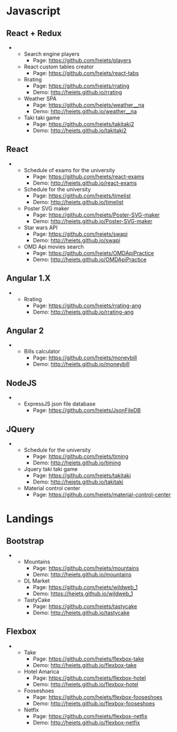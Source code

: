 # Javascript
  ## React + Redux
  *
    - Search engine players
      - Page: https://github.com/heiets/players
    - React custom tables creator
      - Page: https://github.com/heiets/react-tabs
    - Rrating
      - Page: https://github.com/heiets/rrating
      - Demo: http://heiets.github.io/rrating
    - Weather SPA
      - Page: https://github.com/heiets/weather__na
      - Demo: http://heiets.github.io/weather__na
    - Taki taki game
      - Page: https://github.com/heiets/takitaki2
      - Demo: http://heiets.github.io/takitaki2
  ## React
  *
    - Schedule of exams for the university
      - Page: https://github.com/heiets/react-exams
      - Demo: http://heiets.github.io/react-exams
    - Schedule for the university
      - Page: https://github.com/heiets/timelist
      - Demo: http://heiets.github.io/timelist
    - Poster SVG maker
      - Page: https://github.com/heiets/Poster-SVG-maker
      - Demo: http://heiets.github.io/Poster-SVG-maker
    - Star wars API
      - Page: https://github.com/heiets/swapi
      - Demo: http://heiets.github.io/swapi
    - OMD Api movies search
      - Page: https://github.com/heiets/OMDApiPractice
      - Demo: http://heiets.github.io/OMDApiPractice
  ## Angular 1.X
  *
    - Rrating
      - Page: https://github.com/heiets/rrating-ang
      - Demo: http://heiets.github.io/rrating-ang
  ## Angular 2
  *
    - Bills calculator
      - Page: https://github.com/heiets/moneybill
      - Demo: http://heiets.github.io/moneybill
  ## NodeJS
  *
    - ExpressJS json file database
      - Page: https://github.com/heiets/JsonFileDB
  ## JQuery
  *
    - Schedule for the university
      - Page: https://github.com/heiets/timing
      - Demo: http://heiets.github.io/timing
    - Jquery taki taki game
      - Page: https://github.com/heiets/takitaki
      - Demo: http://heiets.github.io/takitaki
    - Material control center
      - Page: https://github.com/heiets/material-control-center
# Landings
  ## Bootstrap
  *
    - Mountains  
      - Page: https://github.com/heiets/mountains
      - Demo: http://heiets.github.io/mountains
    - DL Market
      - Page: https://github.com/heiets/wildweb_1
      - Demo: https://heiets.github.io/wildweb_1
    - TastyCake
      - Page: https://github.com/heiets/tastycake
      - Demo: http://heiets.github.io/tastycake
  ## Flexbox
  *
    - Take
      - Page: https://github.com/heiets/flexbox-take
      - Demo: http://heiets.github.io/flexbox-take
    - Hotel Amarica
      - Page: https://github.com/heiets/flexbox-hotel
      - Demo: http://heiets.github.io/flexbox-hotel
    - Fooseshoes
      - Page: https://github.com/heiets/flexbox-fooseshoes
      - Demo: http://heiets.github.io/flexbox-fooseshoes
    - Netfix
      - Page: https://github.com/heiets/flexbox-netfix
      - Demo: http://heiets.github.io/flexbox-netfix
  

